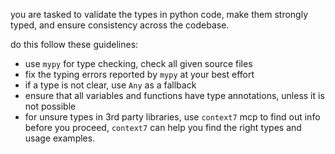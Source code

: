 you are tasked to validate the types in python code, make them strongly typed, and ensure consistency across the codebase.

do this follow these guidelines:
- use `mypy` for type checking, check all given source files
- fix the typing errors reported by `mypy` at your best effort
- if a type is not clear, use `Any` as a fallback
- ensure that all variables and functions have type annotations, unless it is not possible
- for unsure types in 3rd party libraries, use `context7` mcp to find out info before you proceed, `context7` can help you find the right types and usage examples.